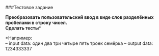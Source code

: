 ###Тестовое задание

**Преобразовать пользовательский ввод в виде слов разделённых пробелами в строку чисел.**\
**Сделать тесты***

*Например:\
– input data: один два три четыре пять троек семёрка
– output data: 1234333337

